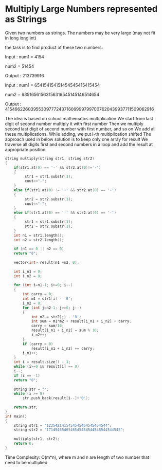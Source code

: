 # Multiply Large Numbers represented as Strings

Given two numbers as strings. The numbers may be very large (may not fit in long long int)
        
the task is to find product of these two numbers.
        
Input : num1 = 4154  
        
num2 = 51454
        
Output : 213739916 
        
Input :  num1 = 654154154151454545415415454  
        
num2 = 63516561563156316545145146514654 
        
Output : 41549622603955309777243716069997997007620439937711509062916
        
The idea is based on school mathematics multiplication
We start from last digit of second number multiply it with first number
Then we multiply second last digit of second number with first number, and so on
We add all these multiplications. While adding, we put i-th multiplication shifted
The approach used in below solution is to keep only one array for result
We traverse all digits first and second numbers in a loop and add the result at appropriate position.
```cpp
string multiply(string str1, string str2) 
{ 
    if(str1.at(0) == '-' && str2.at(0)!='-') 
    { 
         str1 = str1.substr(1); 
         cout<<"-";
    } 
    else if(str1.at(0) != '-' && str2.at(0) == '-') 
    { 
         str2 = str2.substr(1); 
         cout<<"-";
    } 
    else if(str1.at(0) == '-' && str2.at(0) == '-') 
    { 
         str1 = str1.substr(1); 
         str2 = str2.substr(1); 
    } 
    int n1 = str1.length(); 
    int n2 = str2.length(); 
        
    if (n1 == 0 || n2 == 0) 
    return "0"; 
        
    vector<int> result(n1 +n2, 0); 
        
    int i_n1 = 0;  
    int i_n2 = 0;  
        
    for (int i=n1-1; i>=0; i--) 
    { 
        int carry = 0; 
        int m1 = str1[i] - '0'; 
        i_n2 = 0;       
        for (int j=n2-1; j>=0; j--) 
        { 
            int m2 = str2[j] - '0'; 
            int sum = m1*m2 + result[i_n1 + i_n2] + carry; 
            carry = sum/10; 
            result[i_n1 + i_n2] = sum % 10; 
            i_n2++; 
        } 
        if (carry > 0) 
            result[i_n1 + i_n2] += carry; 
        i_n1++; 
    } 
    int i = result.size() - 1; 
    while (i>=0 && result[i] == 0) 
    i--; 
    if (i == -1) 
    return "0"; 
    
    string str = ""; 
    while (i >= 0) 
        str.push_back(result[i--]+'0'); 
  
    return str; 
} 
int main() 
{ 
    string str1 = "1235421415454545454545454544"; 
    string str2 = "1714546546546545454544548544544545"; 
    
    multiply(str1, str2); 
    return 0; 
} 
```
Time Complexity: O(m*n), where m and n are length of two number that need to be multiplied
